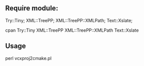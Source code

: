 ## Require module:
Try::Tiny;
XML::TreePP;
XML::TreePP::XMLPath;
Text::Xslate;

cpan Try::Tiny XML::TreePP XML::TreePP::XMLPath Text::Xslate

## Usage
perl vcxproj2cmake.pl <vcxproj path> <target configuration>